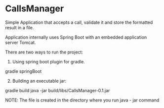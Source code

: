 # CallsManager
Simple Application that accepts a call, validate it and store the formatted result in a file.

Application internally uses Spring Boot with an embedded application server Tomcat.

There are two ways to run the project:

1) Using spring boot plugin for gradle.

gradle springBoot

2) Building an executable jar:

gradle build
java -jar build/libs/CallsManager-0.1.jar

NOTE: The file is created in the directory where you run java - jar command
